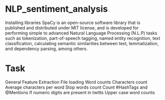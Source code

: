 # NLP_sentiment_analysis
Installing libraries
SpaCy is an open-source software library that is published and distributed under MIT license, and is developed for performing simple to advanced Natural Language Processing (N.L.P) tasks such as tokenization, part-of-speech tagging, named entity recognition, text classification, calculating semantic similarities between text, lemmatization, and dependency parsing, among others.

# Task
General Feature Extraction
File loading
Word counts
Characters count
Average characters per word
Stop words count
Count #HashTags and @Mentions
If numeric digits are present in twitts
Upper case word counts
